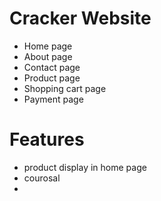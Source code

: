 # Cracker Website
 - Home page
 - About page
 - Contact page
 - Product page
 - Shopping cart page
 - Payment page

# Features
  - product display in home page
  - courosal 
  - 